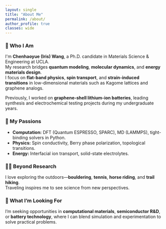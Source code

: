 ```yaml
---
layout: single
title: "About Me"
permalink: /about/
author_profile: true
classes: wide
---
```


### 👋 Who I Am
I'm **Chenhaoyue (Iris) Wang**, a Ph.D. candidate in Materials Science & Engineering at UCLA.  
My research bridges **quantum modeling**, **molecular dynamics**, and **energy materials design**.  
I focus on **flat-band physics**, **spin transport**, and **strain-induced transitions** in low-dimensional materials such as Kagome lattices and graphene analogs.

Previously, I worked on **graphene-shell lithium-ion batteries**, leading synthesis and electrochemical testing projects during my undergraduate years.

### 🌱 My Passions
- **Computation:** DFT (Quantum ESPRESSO, SPARC), MD (LAMMPS), tight-binding solvers in Python.  
- **Physics:** Spin conductivity, Berry phase polarization, topological transitions.  
- **Energy:** Interfacial ion transport, solid-state electrolytes.

### 🧗‍♀️ Beyond Research
I love exploring the outdoors—**bouldering**, **tennis**, **horse riding**, and **trail hiking**.  
Traveling inspires me to see science from new perspectives.

### 🎯 What I’m Looking For
I’m seeking opportunities in **computational materials**, **semiconductor R&D**, or **battery technology**, where I can blend simulation and experimentation to solve practical problems.
